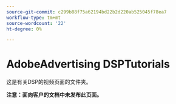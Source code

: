 ```yaml
---
source-git-commit: c299b88f75a62194bd22b2d220ab525045f78ea7
workflow-type: tm+mt
source-wordcount: '22'
ht-degree: 0%

---
```

# AdobeAdvertising DSPTutorials

这是有关DSP的视频页面的文件夹。

**注意：面向客户的文档中未发布此页面。**
